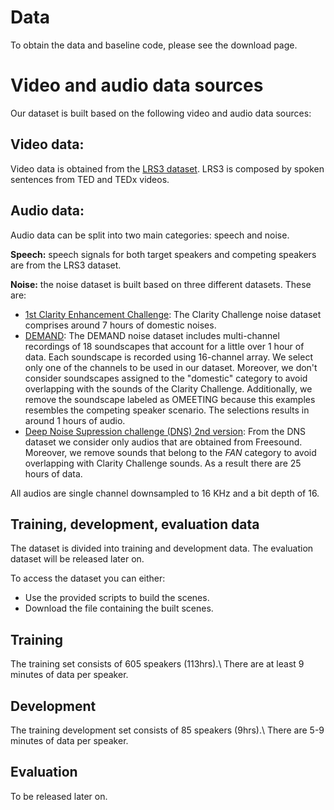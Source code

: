 # Data

To obtain the data and baseline code, please see the download page.


# Video and audio data sources

Our dataset is built based on the following video and audio data sources:

## Video data:

Video data is obtained from the [LRS3 dataset](https://www.robots.ox.ac.uk/~vgg/data/lip_reading/lrs3.html). LRS3 is composed by spoken sentences from TED and TEDx videos. 

## Audio data:

Audio data can be split into two main categories: speech and noise. 

**Speech:** speech signals for both target speakers and competing speakers are from the LRS3 dataset. 

**Noise:** the noise dataset is built based on three different datasets. These are:

- [1st Clarity Enhancement Challenge](https://github.com/claritychallenge/clarity/tree/main/recipes/cec1): The Clarity Challenge noise dataset comprises around 7 hours of domestic noises. 
- [DEMAND](https://zenodo.org/record/1227121#.YpZHLRPMLPY): The DEMAND noise dataset includes multi-channel recordings of 18 soundscapes that account for a little over 1 hour of data. Each soundscape is recorded using 16-channel array. We select only one of the channels to be used in our dataset. Moreover, we don't consider soundscapes assigned to the "domestic" category to avoid overlapping with the sounds of the Clarity Challenge. Additionally, we remove the soundscape labeled as OMEETING because this examples resembles the competing speaker scenario. The selections results in around 1 hours of audio.  
- [Deep Noise Supression challenge (DNS) 2nd version](https://github.com/microsoft/DNS-Challenge): From the DNS dataset we consider only audios that are obtained from Freesound. Moreover, we remove sounds that belong to the *FAN* category to avoid overlapping with Clarity Challenge sounds. As a result there are 25 hours of data. 

All audios are single channel downsampled to 16 KHz and a bit depth of 16.

## Training, development, evaluation data

The dataset is divided into training and development data. 
The evaluation dataset will be released later on. 

To access the dataset you can either:

- Use the provided scripts to build the scenes. 
- Download the file containing the built scenes. 

## Training

The training set consists of 605 speakers (113hrs).\ 
There are at least 9 minutes of data per speaker.

## Development

The training development set consists of 85 speakers (9hrs).\ 
There are 5-9 minutes of data per speaker.

## Evaluation

To be released later on.



